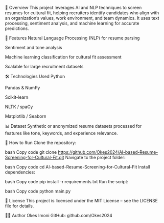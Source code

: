 📌 Overview
This project leverages AI and NLP techniques to screen resumes for cultural fit, helping recruiters identify candidates who align with an organization’s values, work environment, and team dynamics. It uses text processing, sentiment analysis, and machine learning for accurate predictions.

📂 Features
Natural Language Processing (NLP) for resume parsing

Sentiment and tone analysis

Machine learning classification for cultural fit assessment

Scalable for large recruitment datasets

🛠️ Technologies Used
Python

Pandas & NumPy

Scikit-learn

NLTK / spaCy

Matplotlib / Seaborn

📊 Dataset
Synthetic or anonymized resume datasets processed for features like tone, keywords, and experience relevance.

🚀 How to Run
Clone the repository:

bash
Copy code
git clone https://github.com/Okes2024/AI-based-Resume-Screening-for-Cultural-Fit.git
Navigate to the project folder:

bash
Copy code
cd AI-based-Resume-Screening-for-Cultural-Fit
Install dependencies:

bash
Copy code
pip install -r requirements.txt
Run the script:

bash
Copy code
python main.py


📜 License
This project is licensed under the MIT License – see the LICENSE file for details.


👨‍💻 Author
Okes Imoni
GitHub: github.com/Okes2024



